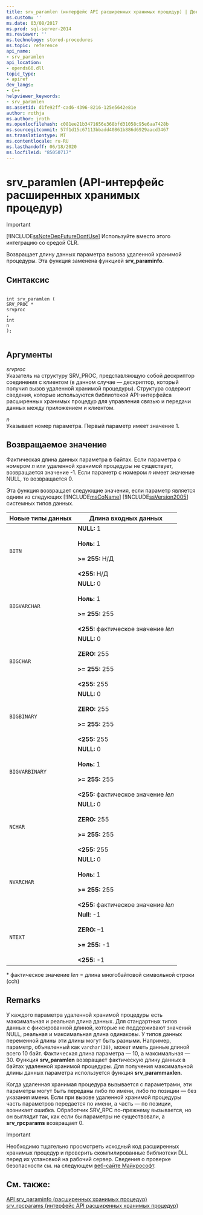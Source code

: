 ```yaml
---
title: srv_paramlen (интерфейс API расширенных хранимых процедур) | Документы Майкрософт
ms.custom: ''
ms.date: 03/08/2017
ms.prod: sql-server-2014
ms.reviewer: ''
ms.technology: stored-procedures
ms.topic: reference
api_name:
- srv_paramlen
api_location:
- opends60.dll
topic_type:
- apiref
dev_langs:
- C++
helpviewer_keywords:
- srv_paramlen
ms.assetid: d1fe92ff-cad6-4396-8216-125e5642e81e
author: rothja
ms.author: jroth
ms.openlocfilehash: c081ee21b3471656e368bfd31058c95e6aa7428b
ms.sourcegitcommit: 57f1d15c67113bbadd40861b886d6929aacd3467
ms.translationtype: MT
ms.contentlocale: ru-RU
ms.lasthandoff: 06/18/2020
ms.locfileid: "85050717"
---
```

# <a name="srv_paramlen-extended-stored-procedure-api"></a>srv_paramlen (API-интерфейс расширенных хранимых процедур)
    
> [!IMPORTANT]  
>  [!INCLUDE[ssNoteDepFutureDontUse](../../includes/ssnotedepfuturedontuse-md.md)] Используйте вместо этого интеграцию со средой CLR.  
  
 Возвращает длину данных параметра вызова удаленной хранимой процедуры. Эта функция заменена функцией **srv_paraminfo**.  
  
## <a name="syntax"></a>Синтаксис  
  
```  
  
int srv_paramlen (  
SRV_PROC *  
srvproc  
,  
int  
n   
);  
  
```  
  
## <a name="arguments"></a>Аргументы  
 *srvproc*  
 Указатель на структуру SRV_PROC, представляющую собой дескриптор соединения с клиентом (в данном случае — дескриптор, который получил вызов удаленной хранимой процедуры). Структура содержит сведения, которые используются библиотекой API-интерфейса расширенных хранимых процедур для управления связью и передачи данных между приложением и клиентом.  
  
 *n*  
 Указывает номер параметра. Первый параметр имеет значение 1.  
  
## <a name="returns"></a>Возвращаемое значение  
 Фактическая длина данных параметра в байтах. Если параметра с номером *n* или удаленной хранимой процедуры не существует, возвращается значение -1. Если параметр с номером *n* имеет значение NULL, то возвращается 0.  
  
 Эта функция возвращает следующие значения, если параметр является одним из следующих [!INCLUDE[msCoName](../../includes/msconame-md.md)] [!INCLUDE[ssVersion2005](../../includes/ssversion2005-md.md)] системных типов данных.  
  
|Новые типы данных|Длина входных данных|  
|--------------------|-----------------------|  
|`BITN`|**NULL:** 1<br /><br /> **Ноль:** 1<br /><br /> **>= 255:** Н/Д<br /><br /> **<255:** Н/Д|  
|`BIGVARCHAR`|**NULL:** 0<br /><br /> **Ноль:** 1<br /><br /> **>= 255:** 255<br /><br /> **<255:** фактическое значение *len*|  
|`BIGCHAR`|**NULL:** 0<br /><br /> **ZERO:** 255<br /><br /> **>= 255:** 255<br /><br /> **<255:** 255|  
|`BIGBINARY`|**NULL:** 0<br /><br /> **ZERO:** 255<br /><br /> **>= 255:** 255<br /><br /> **<255:** 255|  
|`BIGVARBINARY`|**NULL:** 0<br /><br /> **Ноль:** 1<br /><br /> **>= 255:** 255<br /><br /> **<255:** фактическое значение *len*|  
|`NCHAR`|**NULL:** 0<br /><br /> **ZERO:** 255<br /><br /> **>= 255:** 255<br /><br /> **<255:** 255|  
|`NVARCHAR`|**NULL:** 0<br /><br /> **Ноль:** 1<br /><br /> **>= 255:** 255<br /><br /> **<255:** фактическое значение *len*|  
|`NTEXT`|**Null:** -1<br /><br /> **ZERO:** –1<br /><br /> **>= 255:** -1<br /><br /> **<255:** -1|  
  
 \* фактическое значение *len* = длина многобайтовой символьной строки (cch)  
  
## <a name="remarks"></a>Remarks  
 У каждого параметра удаленной хранимой процедуры есть максимальная и реальная длина данных. Для стандартных типов данных с фиксированной длиной, которые не поддерживают значений NULL, реальная и максимальная длина одинаковы. У типов данных переменной длины эти длины могут быть разными. Например, параметр, объявленный как `varchar(30)`, может иметь данные длиной всего 10 байт. Фактическая длина параметра — 10, а максимальная — 30. Функция **srv_paramlen** возвращает фактическую длину данных в байтах удаленной хранимой процедуры. Для получения максимальной длины данных параметра используется функция **srv_parammaxlen**.  
  
 Когда удаленная хранимая процедура вызывается с параметрами, эти параметры могут быть переданы либо по имени, либо по позиции — без указания имени. Если при вызове удаленной хранимой процедуры часть параметров передается по имени, а часть — по позиции, возникает ошибка. Обработчик SRV_RPC по-прежнему вызывается, но он выглядит так, как если бы параметры не существовали, а **srv_rpcparams** возвращает 0.  
  
> [!IMPORTANT]  
>  Необходимо тщательно просмотреть исходный код расширенных хранимых процедур и проверить скомпилированные библиотеки DLL перед их установкой на рабочий сервер. Сведения о проверке безопасности см. на следующем [веб-сайте Майкрософт](https://go.microsoft.com/fwlink/?LinkID=54761&amp;clcid=0x409https://msdn.microsoft.com/security/).  
  
## <a name="see-also"></a>См. также:  
 [API srv_paraminfo &#40;расширенных хранимых процедур&#41;](srv-paraminfo-extended-stored-procedure-api.md)   
 [srv_rpcparams (интерфейс API расширенных хранимых процедур)](srv-rpcparams-extended-stored-procedure-api.md)  
  
  
